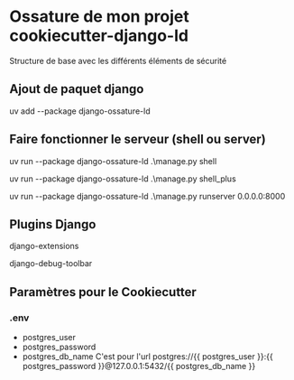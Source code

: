 # Ossature de mon projet cookiecutter-django-ld

Structure de base avec les différents éléments de sécurité

## Ajout de paquet django
uv add --package django-ossature-ld <django-package>

## Faire fonctionner le serveur (shell ou server)
uv run --package django-ossature-ld .\manage.py shell

uv run --package django-ossature-ld .\manage.py shell_plus

uv run --package django-ossature-ld .\manage.py runserver 0.0.0.0:8000

## Plugins Django
django-extensions

django-debug-toolbar

## Paramètres pour le Cookiecutter

### .env
- postgres_user
- postgres_password
- postgres_db_name
C'est pour l'url postgres://{{ postgres_user }}:{{ postgres_password }}@127.0.0.1:5432/{{ postgres_db_name }}